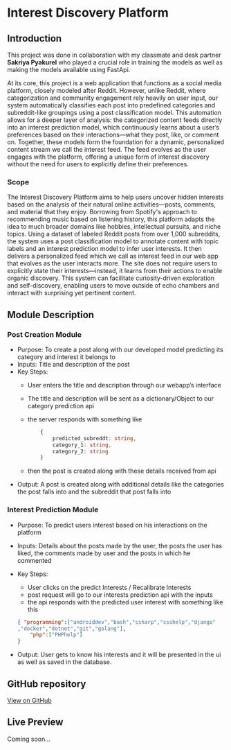 

# Interest Discovery Platform

## Introduction
This project was done in collaboration with my classmate and desk partner **Sakriya Pyakurel** who played a crucial role in training the models as well as making the models available using FastApi.

At its core, this project is a web application that functions as a social media platform, closely modeled after Reddit. However, unlike Reddit, where categorization and community engagement rely heavily on user input, our system automatically classifies each post into predefined categories and subreddit-like groupings using a post classification model. This automation allows for a deeper layer of analysis: the categorized content feeds directly into an interest prediction model, which continuously learns about a user’s preferences based on their interactions—what they post, like, or comment on. Together, these models form the foundation for a dynamic, personalized content stream we call the interest feed. The feed evolves as the user engages with the platform, offering a unique form of interest discovery without the need for users to explicitly define their preferences.

### Scope
The Interest Discovery Platform aims to help users uncover hidden interests based on the
analysis of their natural online activities—posts, comments, and material that they enjoy.
Borrowing from Spotify&#39;s approach to recommending music based on listening history,
this platform adapts the idea to much broader domains like hobbies, intellectual pursuits,
and niche topics. Using a dataset of labeled Reddit posts from over 1,000 subreddits, the
system uses a post classification model to annotate content with topic labels and an
interest prediction model to infer user interests. It then delivers a personalized feed which 
we call as interest feed in our web app  that evolves as the user interacts more. The site does not 
require users to explicitly state their interests—instead, it learns from their actions to enable 
organic discovery. This system can facilitate curiosity-driven exploration and self-discovery, enabling 
users to move outside of echo chambers and interact with surprising yet pertinent content.


## Module Description

### Post Creation Module

- Purpose: To create a post along with our developed model predicting its category and interest it belongs to
- Inputs: Title and description of the post
- Key Steps:
    - User enters the title and description through our webapp’s interface
    - The title and description will be sent as a dictionary/Object to our category prediction api
    - the server responds with something like
        
        ```typescript
        	{
        		predicted_subreddt: string,
        		category_1: string,
        		category_2: string
        	}
        ```
        
    - then the post is created along with these details received from api
- Output: A post is created along with additional details like the categories the post falls into and the subreddit that post falls into

### Interest Prediction Module

- Purpose: To predict users interest based on his interactions on the platform
- Inputs: Details about the posts made by the user, the posts the user has liked, the comments made by user and the posts in which he commented
- Key Steps:
    - User clicks on the predict Interests /  Recalibrate Interests
    - post request will go to  our interests prediction api with the inputs
    - the api responds with the predicted user interest with something like this
    
    ```json
    { "programming":["androiddev","bash","csharp","csshelp","django"
    ,"docker","dotnet","git","golang"],
    	"php":["PHPhelp"]
    }
    ```
    
- Output: User gets to know his interests and it will be presented in the ui as well as saved in the database.


## GitHub repository

[View on GitHub](https://github.com/whoispratik/interest_discovery_platform)

## Live Preview
Coming soon...